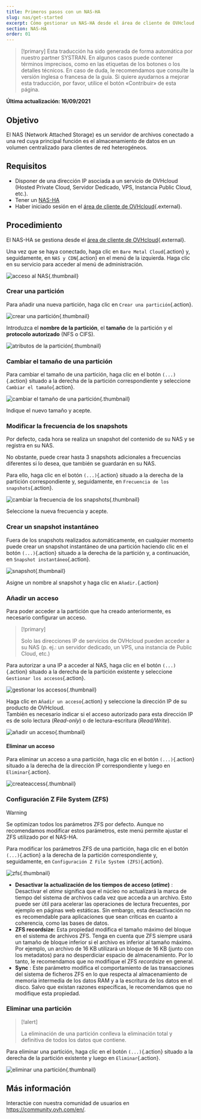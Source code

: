 ```yaml
---
title: Primeros pasos con un NAS-HA
slug: nas/get-started
excerpt: Cómo gestionar un NAS-HA desde el área de cliente de OVHcloud
section: NAS-HA
order: 01
---
```


> [!primary]
> Esta traducción ha sido generada de forma automática por nuestro partner SYSTRAN. En algunos casos puede contener términos imprecisos, como en las etiquetas de los botones o los detalles técnicos. En caso de duda, le recomendamos que consulte la versión inglesa o francesa de la guía. Si quiere ayudarnos a mejorar esta traducción, por favor, utilice el botón «Contribuir» de esta página.
>

**Última actualización: 16/09/2021**

## Objetivo

El NAS (Network Attached Storage) es un servidor de archivos conectado a una red cuya principal función es el almacenamiento de datos en un volumen centralizado para clientes de red heterogéneos.

## Requisitos

- Disponer de una dirección IP asociada a un servicio de OVHcloud (Hosted Private Cloud, Servidor Dedicado, VPS, Instancia Public Cloud, etc.).
- Tener un [NAS-HA](https://www.ovh.com/world/es/nas/)
- Haber iniciado sesión en el [área de cliente de OVHcloud](https://ca.ovh.com/auth/?action=gotomanager&from=https://www.ovh.com/world/&ovhSubsidiary=ws){.external}.

## Procedimiento

El NAS-HA se gestiona desde el [área de cliente de OVHcloud](https://ca.ovh.com/auth/?action=gotomanager&from=https://www.ovh.com/world/&ovhSubsidiary=ws){.external}.

Una vez que se haya conectado, haga clic en `Bare Metal Cloud`{.action} y, seguidamente, en `NAS y CDN`{.action} en el menú de la izquierda. Haga clic en su servicio para acceder al menú de administración.

![acceso al NAS](images/nas2021-01.png){.thumbnail}

### Crear una partición <a name="partition"></a>

Para añadir una nueva partición, haga clic en `Crear una partición`{.action}.

![crear una partición](images/nas2021-02.png){.thumbnail}

Introduzca el **nombre de la partición**, el **tamaño** de la partición y el **protocolo autorizado** (NFS o CIFS).

![atributos de la partición](images/nas2021-03.png){.thumbnail}

### Cambiar el tamaño de una partición

Para cambiar el tamaño de una partición, haga clic en el botón `(...)`{.action} situado a la derecha de la partición correspondiente y seleccione `Cambiar el tamaño`{.action}.

![cambiar el tamaño de una partición](images/nas2021-04.png){.thumbnail}

Indique el nuevo tamaño y acepte.

### Modificar la frecuencia de los snapshots

Por defecto, cada hora se realiza un snapshot del contenido de su NAS y se registra en su NAS.

No obstante, puede crear hasta 3 snapshots adicionales a frecuencias diferentes si lo desea, que también se guardarán en su NAS.

Para ello, haga clic en el botón `(...)`{.action} situado a la derecha de la partición correspondiente y, seguidamente, en `Frecuencia de los snapshots`{.action}.

![cambiar la frecuencia de los snapshots](images/nas2021-05.png){.thumbnail}

Seleccione la nueva frecuencia y acepte.

### Crear un snapshot instantáneo

Fuera de los snapshots realizados automáticamente, en cualquier momento puede crear un snapshot instantáneo de una partición haciendo clic en el botón `(...)`{.action} situado a la derecha de la partición y, a continuación, en `Snapshot instantáneo`{.action}.

![snapshot](images/nas2021-10.png){.thumbnail}

Asigne un nombre al snapshot y haga clic en `Añadir.`{.action}

### Añadir un acceso <a name="addaccess"></a>

Para poder acceder a la partición que ha creado anteriormente, es necesario configurar un acceso.

> [!primary]
>
> Solo las direcciones IP de servicios de OVHcloud pueden acceder a su NAS (p. ej.: un servidor dedicado, un VPS, una instancia de Public Cloud, etc.)
>

Para autorizar a una IP a acceder al NAS, haga clic en el botón `(...)`{.action} situado a la derecha de la partición existente y seleccione `Gestionar los accesos`{.action}.

![gestionar los accesos](images/nas2021-06.png){.thumbnail}

Haga clic en `Añadir un acceso`{.action} y seleccione la dirección IP de su producto de OVHcloud.
<br>También es necesario indicar si el acceso autorizado para esta dirección IP es de solo lectura (*Read-only*) o de lectura-escritura (*Read/Write*).

![añadir un acceso](images/nas2021-07.png){.thumbnail}

#### Eliminar un acceso

Para eliminar un acceso a una partición, haga clic en el botón `(...)`{.action} situado a la derecha de la dirección IP correspondiente y luego en `Eliminar`{.action}.

![createaccess](images/nas2021-09.png){.thumbnail}

### Configuración Z File System (ZFS)

> [!warning]
>
> Se optimizan todos los parámetros ZFS por defecto. Aunque no recomendamos modificar estos parámetros, este menú permite ajustar el ZFS utilizado por el NAS-HA.
>

Para modificar los parámetros ZFS de una partición, haga clic en el botón `(...)`{.action} a la derecha de la partición correspondiente y, seguidamente, en `Configuración Z File System (ZFS)`{.action}.

![zfs](images/nas2021-13.png){.thumbnail}

- **Desactivar la actualización de los tiempos de acceso (*atime*)** : Desactivar el *atime* significa que el núcleo no actualizará la marca de tiempo del sistema de archivos cada vez que acceda a un archivo. Esto puede ser útil para acelerar las operaciones de lectura frecuentes, por ejemplo en páginas web estáticas. Sin embargo, esta desactivación no es recomendable para aplicaciones que sean críticas en cuanto a coherencia, como las bases de datos.
- **ZFS recordsize**: Esta propiedad modifica el tamaño máximo del bloque en el sistema de archivos ZFS. Tenga en cuenta que ZFS siempre usará un tamaño de bloque inferior si el archivo es inferior al tamaño máximo. Por ejemplo, un archivo de 16 KB utilizará un bloque de 16 KB (junto con los metadatos) para no desperdiciar espacio de almacenamiento. Por lo tanto, le recomendamos que no modifique el ZFS *recordsize* en general.
- **Sync** : Este parámetro modifica el comportamiento de las transacciones del sistema de ficheros ZFS en lo que respecta al almacenamiento de memoria intermedia de los datos RAM y a la escritura de los datos en el disco. Salvo que existan razones específicas, le recomendamos que no modifique esta propiedad.

### Eliminar una partición

> [!alert]
>
> La eliminación de una partición conlleva la eliminación total y definitiva de todos los datos que contiene.
>

Para eliminar una partición, haga clic en el botón `(...)`{.action} situado a la derecha de la partición existente y luego en `Eliminar`{.action}.

![eliminar una partición](images/nas2021-08.png){.thumbnail}

## Más información

Interactúe con nuestra comunidad de usuarios en <https://community.ovh.com/en/>.
